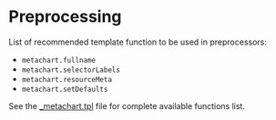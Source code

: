 # Preprocessing

List of recommended template function to be used in preprocessors:

- `metachart.fullname`
- `metachart.selectorLabels`
- `metachart.resourceMeta`
- `metachart.setDefaults`

See the [_metachart.tpl](/pkg/chart/resources/init/templates/_metachart.tpl)
file for complete available functions list.
